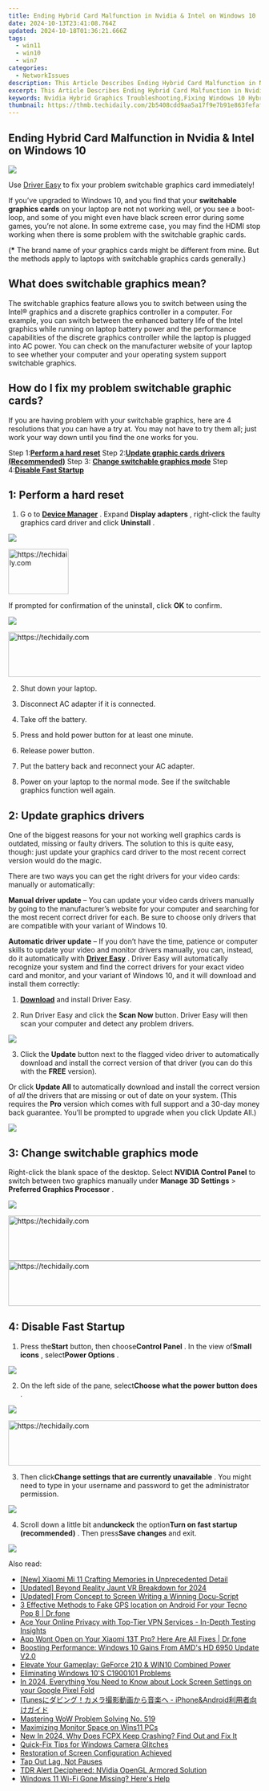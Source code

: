```yaml
---
title: Ending Hybrid Card Malfunction in Nvidia & Intel on Windows 10
date: 2024-10-13T23:41:08.764Z
updated: 2024-10-18T01:36:21.666Z
tags:
  - win11
  - win10
  - win7
categories:
  - NetworkIssues
description: This Article Describes Ending Hybrid Card Malfunction in Nvidia & Intel on Windows 10
excerpt: This Article Describes Ending Hybrid Card Malfunction in Nvidia & Intel on Windows 10
keywords: Nvidia Hybrid Graphics Troubleshooting,Fixing Windows 10 Hybrid Card Issues,Resolving Nvidia & Intel GPU Conflicts,Hybrid Graphics Fix for Windows 10,Common Nvidia & Intel Hybrid Card Errors,Overcoming Intel and Nvidia Graphics Card Issues in Windows 10,Hybrid Graphics Problems Troubleshooting Guide for Windows 10
thumbnail: https://thmb.techidaily.com/2b5408cdd9aa5a17f9e7b91e863fefaf73cf6e1aca47c82b58449d867a0d4a44.jpg
---
```


## Ending Hybrid Card Malfunction in Nvidia & Intel on Windows 10

![](https://images.drivereasy.com/wp-content/uploads/2016/11/switchable-graphics-card.jpg)

 Use [Driver Easy](https://tools.techidaily.com/drivereasy/download/) to fix your problem switchable graphics card immediately!

 If you’ve upgraded to Windows 10, and you find that your **switchable graphics cards** on your laptop are not not working well, or you see a boot-loop, and some of you might even have black screen error during some games, you’re not alone. In some extreme case, you may find the HDMI stop working when there is some problem with the switchable graphic cards.

 (**\***  The brand name of your graphics cards might be different from mine. But the methods apply to laptops with switchable graphics cards generally.)

## What does switchable graphics mean?

 The switchable graphics feature allows you to switch between using the Intel® graphics and a discrete graphics controller in a computer. For example, you can switch between the enhanced battery life of the Intel graphics while running on laptop battery power and the performance capabilities of the discrete graphics controller while the laptop is plugged into AC power. You can check on the manufacturer website of your laptop to see whether your computer and your operating system support switchable graphics.

## How do I fix my problem switchable graphic cards?

 If you are having problem with your switchable graphics, here are 4 resolutions that you can have a try at. You may not have to try them all; just work your way down until you find the one works for you.

 Step 1:[**Perform a hard reset**](#m2)
 Step 2:[**Update graphic cards drivers (Recommended)**](#m3)
 Step 3: [**Change switchable graphics mode**](#m4)
 Step 4:**[Disable Fast Startup](#m5)**

## 1: Perform a hard reset

1) G o to [**Device Manager**](https://tools.techidaily.com/drivereasy/download/) . Expand **Display adapters**  , right-click the faulty graphics card driver and click **Uninstall** .

![](https://images.drivereasy.com/wp-content/uploads/2016/11/uninstall-display-adapters.jpg)

<!-- affiliate ads begin -->
<a href="https://bluettiit.sjv.io/c/5597632/2148127/17093" target="_top" id="2148127">
  <img src="//a.impactradius-go.com/display-ad/17093-2148127" border="0" alt="https://techidaily.com" width="120" height="90"/>
</a>
<img height="0" width="0" src="https://bluettiit.sjv.io/i/5597632/2148127/17093" style="position:absolute;visibility:hidden;" border="0" />
<!-- affiliate ads end -->

 If prompted for confirmation of the uninstall, click **OK** to confirm.

![](https://images.drivereasy.com/wp-content/uploads/2016/11/ok.png)

<!-- affiliate ads begin -->
<a href="https://appsumo.8odi.net/c/5597632/2044585/7443" target="_top" id="2044585">
  <img src="//a.impactradius-go.com/display-ad/7443-2044585" border="0" alt="https://techidaily.com" width="728" height="90"/>
</a>
<img height="0" width="0" src="https://appsumo.8odi.net/i/5597632/2044585/7443" style="position:absolute;visibility:hidden;" border="0" />
<!-- affiliate ads end -->

2) Shut down your laptop.

3) Disconnect AC adapter if it is connected.

4) Take off the battery.

5) Press and hold power button for at least one minute.

6) Release power button.

7) Put the battery back and reconnect your AC adapter.

8) Power on your laptop to the normal mode. See if the switchable graphics function well again.

## 2: Update graphics drivers

 One of the biggest reasons for your not working well graphics cards is outdated, missing or faulty drivers. The solution to this is quite easy, though: just update your graphics card driver to the most recent correct version would do the magic.

There are two ways you can get the right drivers for your video cards: manually or automatically:

**Manual driver update** –  You can update your video cards drivers manually by going to the manufacturer’s website for your computer and searching for the most recent correct driver for each. Be sure to choose only drivers that are compatible with your variant of Windows 10\.

**Automatic driver update**  – If you don’t have the time, patience or computer skills to update your video and monitor drivers manually, you can, instead, do it automatically with **[Driver Easy](https://tools.techidaily.com/drivereasy/download/)**  . Driver Easy will automatically recognize your system and find the correct drivers for your exact video card and monitor, and your variant of Windows 10, and it will download and install them correctly:

 1) **[Download](https://tools.techidaily.com/drivereasy/download/)**   and install Driver Easy.

 2) Run Driver Easy and click the **Scan Now**   button. Driver Easy will then scan your computer and detect any problem drivers.

![](https://images.drivereasy.com/wp-content/uploads/2017/12/img_5a44db475937d.png)

 3) Click the **Update**  button next to the flagged video driver to automatically download and install the correct version of that driver (you can do this with the **FREE** version).

Or click **Update All**  to automatically download and install the correct version of _all_  the drivers that are missing or out of date on your system. (This requires the **Pro** version which comes with full support and a 30-day money back guarantee. You’ll be prompted to upgrade when you click Update All.)

![](https://images.drivereasy.com/wp-content/uploads/2017/12/img_5a44db5786b60.jpg)

##  3: Change switchable graphics mode

 Right-click the blank space of the desktop. Select **NVIDIA Control Panel**  to switch between two graphics manually under **Manage 3D Settings** \> **Preferred Graphics Processor** .

![](https://images.drivereasy.com/wp-content/uploads/2016/11/manage-3d-settings-preferred-graphics-processor.jpg)

<!-- affiliate ads begin -->
<a href="https://aligracehair.sjv.io/c/5597632/1938698/19272" target="_top" id="1938698">
  <img src="//a.impactradius-go.com/display-ad/19272-1938698" border="0" alt="https://techidaily.com" width="728" height="90"/>
</a>
<img height="0" width="0" src="https://aligracehair.sjv.io/i/5597632/1938698/19272" style="position:absolute;visibility:hidden;" border="0" />
<!-- affiliate ads end -->

<!-- affiliate ads begin -->
<a href="https://aligracehair.sjv.io/c/5597632/2036472/19272" target="_top" id="2036472">
  <img src="//a.impactradius-go.com/display-ad/19272-2036472" border="0" alt="https://techidaily.com" width="728" height="90"/>
</a>
<img height="0" width="0" src="https://aligracehair.sjv.io/i/5597632/2036472/19272" style="position:absolute;visibility:hidden;" border="0" />
<!-- affiliate ads end -->

## 4: Disable Fast Startup

 1) Press the**Start** button, then choose**Control Panel** . In the view of**Small icons** , select**Power Options** .

![](https://images.drivereasy.com/wp-content/uploads/2016/10/power-options-control-panel.jpg)

 2) On the left side of the pane, select**Choose what the power button does** .

![](https://images.drivereasy.com/wp-content/uploads/2016/10/choose-what-the-power-button-does.jpg)

<!-- affiliate ads begin -->
<a href="https://appsumo.8odi.net/c/5597632/2075482/7443" target="_top" id="2075482">
  <img src="//a.impactradius-go.com/display-ad/7443-2075482" border="0" alt="https://techidaily.com" width="728" height="90"/>
</a>
<img height="0" width="0" src="https://appsumo.8odi.net/i/5597632/2075482/7443" style="position:absolute;visibility:hidden;" border="0" />
<!-- affiliate ads end -->

 3) Then click**Change settings that are currently unavailable** . You might need to type in your username and password to get the administrator permission.

![](https://images.drivereasy.com/wp-content/uploads/2016/10/change-settings-that-are-currently-unavailable.jpg)

 4) Scroll down a little bit and**unckeck** the option**Turn on fast startup (recommended)** . Then press**Save changes** and exit.

![](https://images.drivereasy.com/wp-content/uploads/2016/10/turn-on-fast-startup-recommended-600x454.jpg)

<ins class="adsbygoogle"
     style="display:block"
     data-ad-format="autorelaxed"
     data-ad-client="ca-pub-7571918770474297"
     data-ad-slot="1223367746"></ins>

<ins class="adsbygoogle"
     style="display:block"
     data-ad-client="ca-pub-7571918770474297"
     data-ad-slot="8358498916"
     data-ad-format="auto"
     data-full-width-responsive="true"></ins>

<span class="atpl-alsoreadstyle">Also read:</span>
<div><ul>
<li><a href="https://digital-screen-recording.techidaily.com/new-xiaomi-mi-11-crafting-memories-in-unprecedented-detail/"><u>[New] Xiaomi Mi 11 Crafting Memories in Unprecedented Detail</u></a></li>
<li><a href="https://fox-blue.techidaily.com/updated-beyond-reality-jaunt-vr-breakdown-for-2024/"><u>[Updated] Beyond Reality Jaunt VR Breakdown for 2024</u></a></li>
<li><a href="https://some-techniques.techidaily.com/updated-from-concept-to-screen-writing-a-winning-docu-script/"><u>[Updated] From Concept to Screen Writing a Winning Docu-Script</u></a></li>
<li><a href="https://android-location.techidaily.com/3-effective-methods-to-fake-gps-location-on-android-for-your-tecno-pop-8-drfone-by-drfone-virtual/"><u>3 Effective Methods to Fake GPS location on Android For your Tecno Pop 8 | Dr.fone</u></a></li>
<li><a href="https://hardware-tips.techidaily.com/ace-your-online-privacy-with-top-tier-vpn-services-in-depth-testing-insights/"><u>Ace Your Online Privacy with Top-Tier VPN Services - In-Depth Testing Insights</u></a></li>
<li><a href="https://howto.techidaily.com/app-wont-open-on-your-xiaomi-13t-pro-here-are-all-fixes-drfone-by-drfone-fix-android-problems-fix-android-problems/"><u>App Wont Open on Your Xiaomi 13T Pro? Here Are All Fixes | Dr.fone</u></a></li>
<li><a href="https://network-issues.techidaily.com/boosting-performance-windows-10-gains-from-amds-hd-6950-update-v20/"><u>Boosting Performance: Windows 10 Gains From AMD's HD 6950 Update V2.0</u></a></li>
<li><a href="https://network-issues.techidaily.com/elevate-your-gameplay-geforce-210-and-win10-combined-power/"><u>Elevate Your Gameplay: GeForce 210 & WIN10 Combined Power</u></a></li>
<li><a href="https://network-issues.techidaily.com/eliminating-windows-10s-c1900101-problems/"><u>Eliminating Windows 10'S C1900101 Problems</u></a></li>
<li><a href="https://unlock-android.techidaily.com/in-2024-everything-you-need-to-know-about-lock-screen-settings-on-your-google-pixel-fold-by-drfone-android/"><u>In 2024, Everything You Need to Know about Lock Screen Settings on your Google Pixel Fold</u></a></li>
<li><a href="https://win11.techidaily.com/itunes-iphoneandandroid/"><u>ITunesにダビング！カメラ撮影動画から音楽へ - iPhone&Android利用者向けガイド</u></a></li>
<li><a href="https://network-issues.techidaily.com/mastering-wow-problem-solving-no-519/"><u>Mastering WoW Problem Solving No. 519</u></a></li>
<li><a href="https://network-issues.techidaily.com/maximizing-monitor-space-on-wins11-pcs/"><u>Maximizing Monitor Space on Wins11 PCs</u></a></li>
<li><a href="https://ai-video-apps.techidaily.com/new-in-2024-why-does-fcpx-keep-crashing-find-out-and-fix-it/"><u>New In 2024, Why Does FCPX Keep Crashing? Find Out and Fix It</u></a></li>
<li><a href="https://windows11.techidaily.com/quick-fix-tips-for-windows-camera-glitches/"><u>Quick-Fix Tips for Windows Camera Glitches</u></a></li>
<li><a href="https://network-issues.techidaily.com/restoration-of-screen-configuration-achieved/"><u>Restoration of Screen Configuration Achieved</u></a></li>
<li><a href="https://network-issues.techidaily.com/tap-out-lag-not-pauses/"><u>Tap Out Lag, Not Pauses</u></a></li>
<li><a href="https://network-issues.techidaily.com/tdr-alert-deciphered-nvidia-opengl-armored-solution/"><u>TDR Alert Deciphered: NVidia OpenGL Armored Solution</u></a></li>
<li><a href="https://network-issues.techidaily.com/windows-11-wi-fi-gone-missing-heres-help/"><u>Windows 11 Wi-Fi Gone Missing? Here's Help</u></a></li>
</ul></div>

